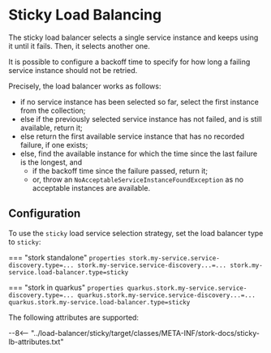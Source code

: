 # Sticky Load Balancing

The sticky load balancer selects a single service instance and keeps using it until it fails.
Then, it selects another one.

It is possible to configure a backoff time to specify for how long a failing service instance should not be retried.

Precisely, the load balancer works as follows:

* if no service instance has been selected so far, select the first instance from the collection;
* else if the previously selected service instance has not failed, and is still available, return it;
* else return the first available service instance that has no recorded failure, if one exists;
* else, find the available instance for which the time since the last failure is the longest, and
    * if the backoff time since the failure passed, return it;
    * or, throw an `NoAcceptableServiceInstanceFoundException` as no acceptable instances are available.

## Configuration

To use the `sticky` load service selection strategy, set the load balancer type to `sticky`:

=== "stork standalone"
    ```properties
    stork.my-service.service-discovery.type=...
    stork.my-service.service-discovery...=...
    stork.my-service.load-balancer.type=sticky
    ```

=== "stork in quarkus"
    ```properties
    quarkus.stork.my-service.service-discovery.type=...
    quarkus.stork.my-service.service-discovery...=...
    quarkus.stork.my-service.load-balancer.type=sticky
    ```


The following attributes are supported:

--8<-- "../load-balancer/sticky/target/classes/META-INF/stork-docs/sticky-lb-attributes.txt"